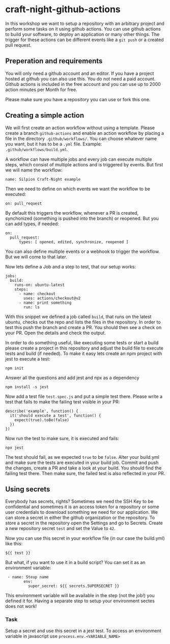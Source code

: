 # craft-night-github-actions

In this workshop we want to setup a repository with an arbitrary project and perform some tasks on it using github actions. You can use github actions to build your software, to deploy an application or many other things. The trigger for these actions can be different events like a `git push` or a created pull request.

## Preperation and requirements
You will only need a github account and an editor. If you have a project hosted at github you can also use this. You do not need a paid account. Github actions is included in the free account and you can use up to 2000 action minutes per Month for free.

Please make sure you have a repository you can use or fork this one.

## Creating a simple action
We will first create an action workflow without using a template. Please create a branch `github-actions` and enable an action workflow by placing a file in the  directory `.github/workflows/`. You can choose whatever name you want, but it has to be a `.yml` file. Example: `.github/workflows/build.yml`.

A workflow can have multiple jobs and every job can execute multiple steps, which consist of multiple actions and is triggered by events. But first we will name the workflow:

```
name: Silpion Craft-Night example
```

Then we need to define on which events we want the workflow to be executed:

```
on: pull_request
```

By default this triggers the workflow, whenever a PR is created, synchonized (something is pushed into the branch) or reopened. But you can add types, if needed:

```
on:
  pull_request:
      types: [ opened, edited, synchronize, reopened ]
```

You can also define multiple events or a webhook to trigger the workflow. But we will come to that later.

Now lets define a Job and a step to test, that our setup works:

```
jobs:
  build:
    runs-on: ubuntu-latest
    steps:
      - name: checkout
        uses: actions/checkout@v2
      - name: print something
        run: ls
```

With this snippet we defined a job called `build`, that runs on the latest ubuntu, checks out the repo and lists the files in the repository. In order to test this push the branch and create a PR. You should then see a check on your PR. Open the details and check the output. 

In order to do something useful, like executing some tests or start a build please create a project in this repository and adjust the build file to execute tests and build (if needed). To make it easy lets create an npm project with jest to execute a test:

```
npm init
```

Answer all the questions and add jest and npx as a dependency

```
npm install -s jest
```

Now add a test file `test.spec.js` and put a simple test there. Please write a test that fails to make the failing test visible in your PR:

```
describe('example', function() {
  it('should execute a test', function() {
    expect(true).toBe(false)
  })
})

```

Now run the test to make sure, it is executed and fails:

```
npx jest
```

The test should fail, as we expected `true` to be `false`. Alter your build.yml and make sure the tests are executed in your build job. Commit and push the changes, create a PR and take a look at your build. You should find the failing test there. Then make sure, the failed test is also reflected in your PR.

## Using secrets
Everybody has secrets, rights? Sometimes we need the SSH Key to be confidential and sometimes it is an access token for a repository or some user credentials to download something we need for our application. We can store a secret in either the github organization or the repository. To store a secret in the repository open the Settings and go to Secrets. Create a new repository secret `test` and set the Value to `42`.

Now you can use this secret in your workflow file (in our case the build.yml) like this:

```
${{ test }}
```

But what, if you want to use it in a build script? You can set it as an environment variable:

```
 - name: Steup name
        env:
          super_secret: ${{ secrets.SUPERSECRET }}
```          

This environment variable will be available in the step (not the job!) you defined it for. Having a separate step to setup your environment sectes does not work!

### Task
Setup a secret and use this secret in a jest test. To access an environment variable in javascript use `process.env.<VARIABLE_NAME>`
